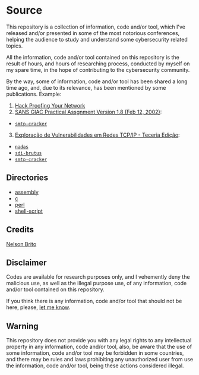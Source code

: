 # Source
This repository is a collection of information, code and/or tool, which I've released and/or presented in some of the most notorious conferences, helping the audience to study and understand some cybersecurity related topics.

All the information, code and/or tool contained on this repository is the result of hours, and hours of researching process, conducted by myself on my spare time, in the hope of contributing to the cybersecurity community.

By the way, some of information, code and/or tool has been shared a long time ago, and, due to its relevance, has been mentioned by some publications. Example:
1. [Hack Proofing Your Network](https://books.google.com.br/books?id=Fr9UOKzOjsAC&pg=PA93&lpg=PA93&dq=nelson+brito+OS+Fingerprint&source=bl&ots=YKR_fNuTAR&sig=Q5YzkeMzSsi0cNKVpIYPO8GbiQE&hl=en&sa=X&ved=0ahUKEwjn1qDfleTXAhWDDJAKHbW8B8kQ6AEIYTAM#v=onepage&q=nelson%20brito%20OS%20Fingerprint&f=false)
2. [SANS GIAC Practical Assgnment Version 1.8 (Feb 12, 2002)](https://www.giac.org/paper/gcfw/375/giac-gcfw-assignment-pass/101242):
* [```smtp-cracker```](https://github.com/nbrito/source/tree/master/c/smtp-cracker)
3. [Exploração de Vulnerabilidades em Redes TCP/IP - Teceria Edição](https://www.amazon.com.br/Exploração-Vulnerabilidades-Redes-TCP-IP/dp/8550800708?tag=goog0ef-20&smid=A1ZZFT5FULY4LN&ascsubtag=e568c2d9-e34b-4ad2-be08-b21594685672):
* [```nadas```](https://github.com/nbrito/source/blob/master/shell-script/nadas)
* [```sdi-brutus```](https://github.com/nbrito/source/tree/master/perl/sdi-brutus)
* [```smtp-cracker```](https://github.com/nbrito/source/tree/master/c/smtp-cracker)

## Directories
* [assembly](https://github.com/nbrito/source/tree/master/assembly)
* [c](https://github.com/nbrito/source/tree/master/c)
* [perl](https://github.com/nbrito/source/tree/master/perl)
* [shell-script](https://github.com/nbrito/source/tree/master/shell-script)

## Credits
[Nelson Brito](mailto:nbrito@sekure.org)

## Disclaimer
Codes are available for research purposes only, and I vehemently deny the malicious use, as well as the illegal purpose use, of any information, code and/or tool contained on this repository.

If you think there is any information, code and/or tool that should not be here, please, [let me know](mailto:nbrito@sekure.org).

## Warning
This repository does not provide you with any legal rights to any intellectual property in any information, code and/or tool, also, be aware that the use of some information, code and/or tool may be forbidden in some countries, and there may be rules and laws prohibiting any unauthorized user from use the information, code and/or tool, being these actions considered illegal.
